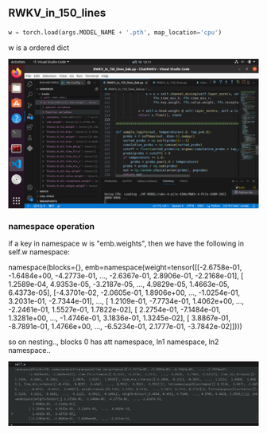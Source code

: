 ## RWKV_in_150_lines

```Python
w = torch.load(args.MODEL_NAME + '.pth', map_location='cpu')
```

w is a ordered dict

![](imgs/1.png)

### namespace operation

if a key in namespace w is "emb.weights", then we have the following in self.w namespace:

namespace(blocks={}, emb=namespace(weight=tensor([[-2.6758e-01, -1.6484e+00, -4.2773e-01,  ..., -2.6367e-01,
          2.8906e-01, -2.2168e-01],
        [ 1.2589e-04,  4.9353e-05, -3.2187e-05,  ...,  4.9829e-05,
          1.4663e-05,  6.4373e-05],
        [-4.3701e-02, -2.0605e-01,  1.8906e+00,  ..., -1.0254e-01,
          3.2031e-01, -2.7344e-01],
        ...,
        [ 1.2109e-01, -7.7734e-01,  1.4062e+00,  ..., -2.2461e-01,
          1.5527e-01,  1.7822e-02],
        [ 2.2754e-01, -7.1484e-01,  1.3281e+00,  ..., -1.4746e-01,
          3.1836e-01,  1.3245e-02],
        [ 3.8867e-01, -8.7891e-01,  1.4766e+00,  ..., -6.5234e-01,
          2.1777e-01, -3.7842e-02]])))

so on nesting.., blocks 0 has att namespace, ln1 namespace, ln2 namespace..

![](imgs/2.png)
